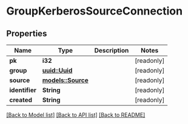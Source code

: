 # GroupKerberosSourceConnection

## Properties

Name | Type | Description | Notes
------------ | ------------- | ------------- | -------------
**pk** | **i32** |  | [readonly]
**group** | [**uuid::Uuid**](uuid::Uuid.md) |  | [readonly]
**source** | [**models::Source**](Source.md) |  | [readonly]
**identifier** | **String** |  | [readonly]
**created** | **String** |  | [readonly]

[[Back to Model list]](../README.md#documentation-for-models) [[Back to API list]](../README.md#documentation-for-api-endpoints) [[Back to README]](../README.md)


